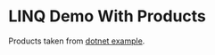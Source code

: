 # LINQ Demo With Products

Products taken from [dotnet example](https://raw.githubusercontent.com/dotnet/try-samples/main/101-linq-samples/src/DataSources/Products.cs).
